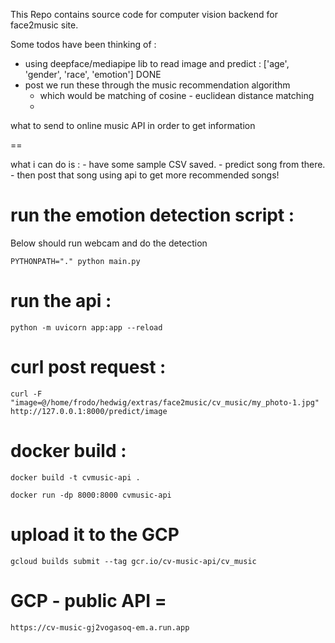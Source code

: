 This Repo contains source code for computer vision backend for face2music site.


Some todos have been thinking of :
- using deepface/mediapipe lib to read image and predict : ['age', 'gender', 'race', 'emotion'] DONE
- post we run these through the music recommendation algorithm 
    - which would be matching of cosine - euclidean distance matching
    - 

what to send to online music API in order to get information

==

what i can do is :
    - have some sample CSV saved.
    - predict song from there.
    - then post that song using api to get more recommended songs!


# run the emotion detection script :
Below should run webcam and do the detection
```
PYTHONPATH="." python main.py
```

# run the api :

```
python -m uvicorn app:app --reload
```

# curl post request :

```
curl -F "image=@/home/frodo/hedwig/extras/face2music/cv_music/my_photo-1.jpg" http://127.0.0.1:8000/predict/image
```

# docker build :

```
docker build -t cvmusic-api .
```

```
docker run -dp 8000:8000 cvmusic-api
```

# upload it to the GCP
```
gcloud builds submit --tag gcr.io/cv-music-api/cv_music
```

# GCP - public API = 
```
https://cv-music-gj2vogasoq-em.a.run.app
```
